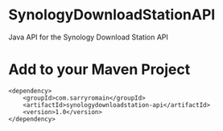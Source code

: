 # SynologyDownloadStationAPI
Java API for the Synology Download Station API

# Add to your Maven Project
```
<dependency>
    <groupId>com.sarryromain</groupId>
    <artifactId>synologydownloadstation-api</artifactId>
    <version>1.0</version>
</dependency>
```
